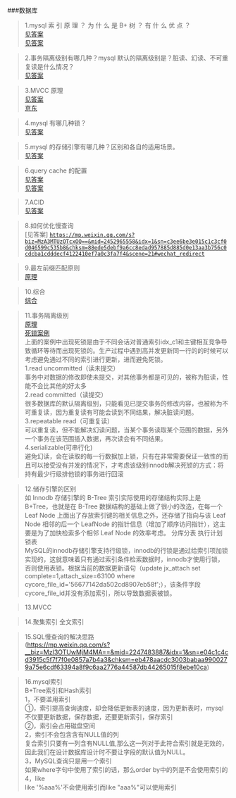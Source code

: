 ###数据库

> 1.mysql 索 引 原 理 ？ 为 什 么 是 B+ 树 ？ 有 什 么 优 点 ？ <br/>
[见答案](https://blog.csdn.net/wohaqiyi/article/details/79503395)<br/>
[见答案](https://blog.csdn.net/bigtree_3721/article/details/73151472)<br/>

> 2.事务隔离级别有哪几种？mysql 默认的隔离级别是？脏读、幻读、不可重复读是什么情况？<br/>
[见答案](https://www.cnblogs.com/huanongying/p/7021555.html)<br/>
 
> 3.MVCC 原理<br/>
[见答案](https://blog.csdn.net/joy0921/article/details/80128857)<br/>
[京东](https://mp.weixin.qq.com/s/sEsZxlA6Zhb3UJIKskV5aA)<br/>

> 4.mysql 有哪几种锁？<br/>
[见答案](https://blog.csdn.net/soonfly/article/details/70238902)<br/>

> 5.mysql 的存储引擎有哪几种？区别和各自的适用场景。<br/>
[见答案](https://www.cnblogs.com/wcwen1990/p/6655416.html)<br/>

> 6.query cache 的配置<br/>
[见答案](https://www.cnblogs.com/JiangLe/p/5688266.html)<br/>
[见答案](https://www.jianshu.com/p/c5adfd764437)<br/>

> 7.ACID <br/>
[见答案](https://www.jianshu.com/p/0b245d972e23)<br/>

> 8.如何优化慢查询<br/>
[见答案]
<code>https://mp.weixin.qq.com/s?biz=MzA3MTUzOTcxOQ==&mid=2452965558&idx=1&sn=c3ee6be3e015c1c3cf0d046599c535b8&chksm=88ede5debf9a6cc8edad957885d885d0e13aa3b756c0cdcba1cdddecf4122410ef7a0c3fa7f4&scene=21#wechat_redirect</code><br/>

> 9.最左前缀匹配原则<br/>
[原理](https://www.kancloud.cn/kancloud/theory-of-mysql-index/41857)<br/>

> 10.综合<br/>
[综合](https://github.com/minfei-miffy/Java-mianshi-note/blob/master/Java%E6%A0%B8%E5%BF%83%E9%9D%A2%E8%AF%95%E7%9F%A5%E8%AF%86%E9%9B%86%E2%80%94MySQL%E9%9D%A2%E8%AF%95%E9%A2%98.md)<br/>

> 11.事务隔离级别<br/>
[原理](https://www.cnblogs.com/huanongying/p/7021555.html)<br/>
[死锁案例](http://blog.itpub.net/22664653/viewspace-2152274/)<br/>
上面的案例中出现死锁是由于不同会话对普通索引idx_c1和主键相互竞争导致循环等待而出现死锁的。生产过程中遇到高并发更新同一行的的时候可以考虑避免通过不同的索引进行更新，进而避免死锁。<br/>
1.read uncommitted（读未提交）<br/>
事务中对数据的修改即使未提交，对其他事务都是可见的，被称为脏读，性能不会比其他的好太多<br/>
2.read committed（读提交）<br/>
很多数据库的默认隔离级别，只能看见已提交事务的修改内容，也被称为不可重复读，因为重复读有可能会读到不同结果，解决脏读问题。<br/>
3.repeatable read（可重复读）<br/>
可以重复读，但不能解决幻读问题，当某个事务读取某个范围的数据，另外一个事务在该范围插入数据，再次读会有不同结果。<br/>
4.serializable(可串行化)<br/>
避免幻读，会在读取的每一行数据加上锁，只有在非常需要保证一致性的而且可以接受没有并发的情况下，才考虑该级别innodb解决死锁的方式：将持有最少行级排他锁的事务进行回滚<br/>

> 12.储存引擎的区别<br/>
如 Innodb 存储引擎的 B-Tree 索引实际使用的存储结构实际上是 B+Tree，也就是在 B-Tree 数据结构的基础上做了很小的改造，在每一个Leaf Node 上面出了存放索引键的相关信息之外，还存储了指向与该 Leaf Node 相邻的后一个 LeafNode 的指针信息（增加了顺序访问指针），这主要是为了加快检索多个相邻 Leaf Node 的效率考虑。
分库分表  执行计划<br/>
锁表<br/>
MySQL的innodb存储引擎支持行级锁，innodb的行锁是通过给索引项加锁实现的，这就意味着只有通过索引条件检索数据时，innodb才使用行锁，否则使用表锁。根据当前的数据更新语句（update jx_attach set complete=1,attach_size=63100 where cycore_file_id='56677142da502cd8907eb58f';），该条件字段cycore_file_id并没有添加索引，所以导致数据表被锁。<br/>

> 13.MVCC<br/>

> 14.聚集索引  全文索引<br/>

> 15.SQL慢查询的解决思路<br/>
(https://mp.weixin.qq.com/s?__biz=MzI3OTUwMjM4MA==&mid=2247483887&idx=1&sn=e04c1c4cd3915c5f7f7f0e0857a7b4a3&chksm=eb478aacdc3003babaa9900279a75e6cdf63394a8f9c6aa2776a44587db44265015f8ebe10ca)<br/>

> 16.mysql索引<br/>
B+Tree索引和Hash索引<br/>
1，不要滥用索引<br/>
①，索引提高查询速度，却会降低更新表的速度，因为更新表时，mysql不仅要更新数据，保存数据，还要更新索引，保存索引<br/>
②，索引会占用磁盘空间<br/>
2，索引不会包含含有NULL值的列<br/>
复合索引只要有一列含有NULL值,那么这一列对于此符合索引就是无效的，因此我们在设计数据库设计时不要让字段的默认值为NULL。<br/>
3，MySQL查询只是用一个索引<br/>
如果where字句中使用了索引的话，那么order by中的列是不会使用索引的<br/>
4，like<br/>
like '%aaa%'不会使用索引而like "aaa%"可以使用索引<br/>


